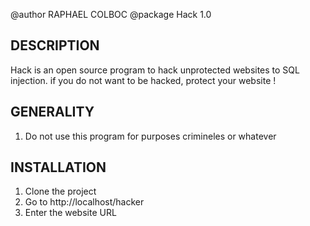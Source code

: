 @author RAPHAEL COLBOC
@package Hack 1.0

DESCRIPTION
-----------

Hack is an open source program to hack unprotected websites to SQL injection. if you do not want to be hacked, protect your website !

GENERALITY
-----------

1. Do not use this program for purposes crimineles or whatever

INSTALLATION
------------

1. Clone the project
2. Go to http://localhost/hacker
3. Enter the website URL



